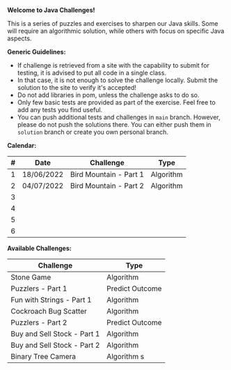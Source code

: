 **Welcome to Java Challenges!**

This is a series of puzzles and exercises to sharpen our Java skills. Some will require an algorithmic solution, while
others with focus on specific Java aspects.

**Generic Guidelines:**

- If challenge is retrieved from a site with the capability to submit for testing, it is advised to put all code in a
  single class.
- In that case, it is not enough to solve the challenge locally. Submit the solution to the site to verify it's
  accepted!
- Do not add libraries in pom, unless the challenge asks to do so.
- Only few basic tests are provided as part of the exercise. Feel free to add any tests you find useful.
- You can push additional tests and challenges in `main` branch. However, please do not push the solutions there. You
  can either push them in `solution` branch or create you own personal branch.

**Calendar:**

| #   | Date       | Challenge                   | Type            |
|-----|------------|-----------------------------|-----------------|
| 1   | 18/06/2022 | Bird Mountain - Part 1      | Algorithm       |
| 2   | 04/07/2022 | Bird Mountain - Part 2      | Algorithm       |
| 3   |            |                             |                 |
| 4   |            |                             |                 |
| 5   |            |                             |                 |
| 6   |            |                             |                 |

**Available Challenges:**

| Challenge                   | Type            |
|-----------------------------|-----------------|
| Stone Game                  | Algorithm       |
| Puzzlers - Part 1           | Predict Outcome |
| Fun with Strings - Part 1   | Algorithm       |
| Cockroach Bug Scatter       | Algorithm       |
| Puzzlers - Part 2           | Predict Outcome |
| Buy and Sell Stock - Part 1 | Algorithm       |
| Buy and Sell Stock - Part 2 | Algorithm       |
| Binary Tree Camera          | Algorithm  s    |